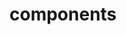 <!-- Space: Projects -->
<!-- Parent: TerraformAwsLambda -->
<!-- Title: Components TerraformAwsLambda -->
<!-- Label: TerraformAwsLambda -->
<!-- Label: Project -->
<!-- Label: Components -->
<!-- Include: disclaimer.md -->
<!-- Include: ac:toc -->

# components
